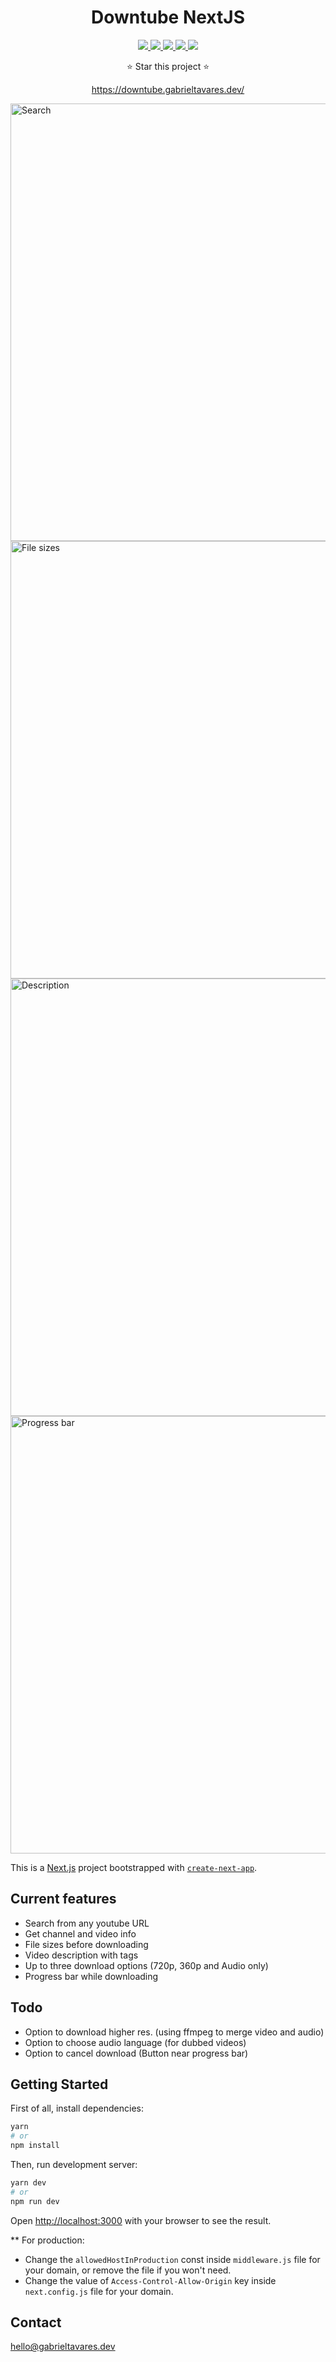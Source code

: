 <h1 align="center">Downtube NextJS</h1>
<p align="center">
    <a href="https://github.com/gabzin/django-ytdownloader/blob/main/LICENSE">
        <img src="https://img.shields.io/badge/License-MIT-red.svg?labelColor=white" />
    </a>
    <a href="https://vercel.com/">
        <img src="https://img.shields.io/badge/Vercel-Deployed-green?logo=vercel&logoColor=black&labelColor=white" />
    </a>
    <a href="https://www.cloudflare.com/">
        <img src="https://img.shields.io/badge/Cloudflare-Proxied-green?logo=cloudflare&logoColor=yellow&labelColor=white" />
    </a>
    <a href="https://react.dev/">
        <img src="https://img.shields.io/badge/React-Built-teal?logo=react&logoColor=teal&labelColor=white" />
    </a>
    <a href="https://nextjs.org/">
        <img src="https://img.shields.io/badge/React-Built-blue?logo=next.js&logoColor=black&labelColor=white" />
    </a>            
    <p align="center">⭐️ Star this project ⭐️</p>
    <a href="https://downtube.vercel.app/"><p align="center">https://downtube.gabrieltavares.dev/</p></a>
</p>


<img src="https://i.imgur.com/1DIr42a.png" width="700" title="Search">
<img src="https://i.imgur.com/qXGQ5Fj.png" width="700" title="File sizes">
<img src="https://i.imgur.com/6jDx1Eh.png" width="700" title="Description">
<img src="https://i.imgur.com/2Q7GUig.png" width="700" title="Progress bar">

This is a [Next.js](https://nextjs.org/) project bootstrapped with [`create-next-app`](https://github.com/vercel/next.js/tree/canary/packages/create-next-app).

## Current features
- Search from any youtube URL
- Get channel and video info
- File sizes before downloading
- Video description with tags
- Up to three download options (720p, 360p and Audio only)
- Progress bar while downloading

## Todo
- Option to download higher res. (using ffmpeg to merge video and audio)
- Option to choose audio language (for dubbed videos)
- Option to cancel download (Button near progress bar)

## Getting Started

First of all, install dependencies:

```bash
yarn
# or
npm install
```

Then, run development server:

```bash
yarn dev
# or
npm run dev
```

Open [http://localhost:3000](http://localhost:3000) with your browser to see the result.

** For production:
* Change the `allowedHostInProduction` const inside `middleware.js` file for your domain, or remove the file if you won't need.
* Change the value of `Access-Control-Allow-Origin` key inside `next.config.js` file for your domain.
## Contact
[hello@gabrieltavares.dev](mailto:hello@gabrieltavares.dev)